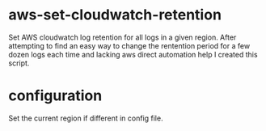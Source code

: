 # aws-set-cloudwatch-retention
Set AWS cloudwatch log retention for all logs in a given region.
After attempting to find an easy way to change the rentention period for a few dozen logs each time and lacking aws direct automation help I created this script.


# configuration
Set the current region if different in config file.

